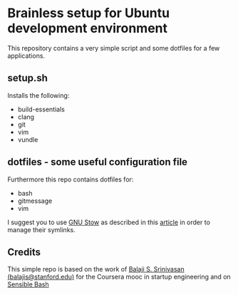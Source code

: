 # Brainless setup for Ubuntu development environment
This repository contains a very simple script and some dotfiles for a few applications.

## setup.sh
Installs the following:

* build-essentials
* clang
* git
* vim
* vundle

## dotfiles - some useful configuration file
Furthermore  this repo contains dotfiles for:

* bash
* gitmessage
* vim

I suggest you to use [GNU Stow](https://www.gnu.org/software/stow/) as described
in this
[article](http://brandon.invergo.net/news/2012-05-26-using-gnu-stow-to-manage-your-dotfiles.html)
in order to manage their symlinks.

## Credits
This simple repo is based on the work of
[Balaji S. Srinivasan (balajis@stanford.edu)](https://github.com/startup-class/setup)
for the Coursera mooc in startup engineering and on
[Sensible Bash](https://github.com/mrzool/bash-sensible)
